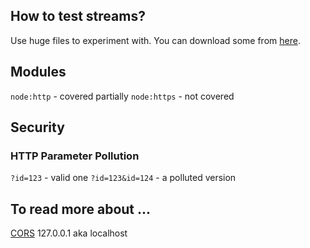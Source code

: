 ## How to test streams?
Use huge files to experiment with. 
You can download some from [here](https://github.com/litterinchina/large-file-download-test/tree/master).

## Modules 
`node:http` - covered partially
`node:https` - not covered

## Security

### HTTP Parameter Pollution

`?id=123` - valid one
`?id=123&id=124` - a polluted version 


## To read more about ...

[CORS](https://en.wikipedia.org/wiki/Cross-origin_resource_sharing)
127.0.0.1 aka localhost
